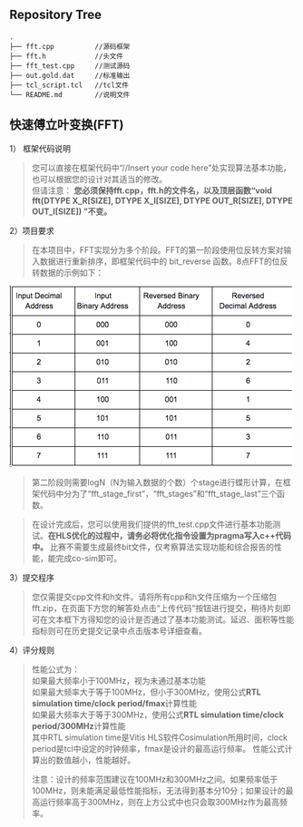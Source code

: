 ## Repository Tree
```
.
├── fft.cpp          //源码框架
├── fft.h            //头文件
├── fft_test.cpp     //测试源码
├── out.gold.dat     //标准输出
├── tcl_script.tcl   //tcl文件
└── README.md        //说明文件
```
## 快速傅立叶变换(FFT)  
  1）	框架代码说明
  >您可以直接在框架代码中“//Insert your code here”处实现算法基本功能，也可以根据您的设计对其适当的修改。  
  >但请注意：
  >**您必须保持fft.cpp，fft.h的文件名，以及顶层函数“void fft(DTYPE X_R[SIZE], DTYPE X_I[SIZE], DTYPE OUT_R[SIZE], DTYPE OUT_I[SIZE]) ”不变。**

  2）项目要求  
  >在本项目中，FFT实现分为多个阶段。FFT的第一阶段使用位反转方案对输入数据进行重新排序，即框架代码中的 bit_reverse 函数。8点FFT的位反转数据的示例如下：

  ![](./images/question_fft1.png)

  >第二阶段则需要logN（N为输入数据的个数）个stage进行蝶形计算，在框架代码中分为了“fft_stage_first”，“fft_stages”和“fft_stage_last”三个函数。  

  >在设计完成后，您可以使用我们提供的fft_test.cpp文件进行基本功能测试。**在HLS优化的过程中，请务必将优化指令设置为pragma写入c++代码中。**
  >比赛不需要生成最终bit文件，仅考察算法实现功能和综合报告的性能，能完成co-sim即可。


  3）提交程序
  >您仅需提交cpp文件和h文件。请将所有cpp和h文件压缩为一个压缩包fft.zip，在页面下方您的解答处点击“上传代码”按钮进行提交，稍待片刻即可在文本框下方得知您的设计是否通过了基本功能测试。延迟、面积等性能指标则可在历史提交记录中点击版本号详细查看。
  
  4）评分规则
  >性能公式为：<br>
  >如果最大频率小于100MHz，视为未通过基本功能<br>
  >如果最大频率大于等于100MHz，但小于300MHz，使用公式**RTL simulation time/clock period/fmax**计算性能<br>
  >如果最大频率大于等于300MHz，使用公式**RTL simulation time/clock period/300MHz**计算性能<br>
  >其中RTL simulation time是Vitis HLS软件Cosimulation所用时间，clock period是tcl中设定的时钟频率，fmax是设计的最高运行频率。
  >性能公式计算出的数值越小，性能越好。
  >
  >注意：设计的频率范围建议在100MHz和300MHz之间。如果频率低于100MHz，则未能满足最低性能指标，无法得到基本分10分；如果设计的最高运行频率高于300MHz，则在上方公式中也只会取300MHz作为最高频率。
